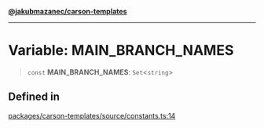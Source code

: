 [**@jakubmazanec/carson-templates**](../README.md)

---

# Variable: MAIN_BRANCH_NAMES

> `const` **MAIN_BRANCH_NAMES**: `Set`\<`string`\>

## Defined in

[packages/carson-templates/source/constants.ts:14](https://github.com/jakubmazanec/tools/blob/4bb343d3736e4f9f11a014de3241c6054262151e/packages/carson-templates/source/constants.ts#L14)
